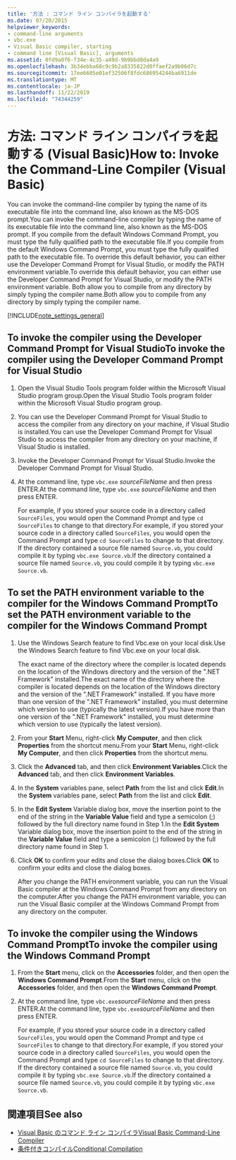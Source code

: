 ```yaml
---
title: '方法 : コマンド ライン コンパイラを起動する'
ms.date: 07/20/2015
helpviewer_keywords:
- command-line arguments
- vbc.exe
- Visual Basic compiler, starting
- command line [Visual Basic], arguments
ms.assetid: 0fd9a8f6-f34e-4c35-a49d-9b9bbd8da4a9
ms.openlocfilehash: 3b34ebba68c9c9b2a8335822d0ffaef2a9b06d7c
ms.sourcegitcommit: 17ee6605e01ef32506f8fdc686954244ba6911de
ms.translationtype: MT
ms.contentlocale: ja-JP
ms.lasthandoff: 11/22/2019
ms.locfileid: "74344259"
---
```

# <a name="how-to-invoke-the-command-line-compiler-visual-basic"></a><span data-ttu-id="f6733-102">方法: コマンド ライン コンパイラを起動する (Visual Basic)</span><span class="sxs-lookup"><span data-stu-id="f6733-102">How to: Invoke the Command-Line Compiler (Visual Basic)</span></span>

<span data-ttu-id="f6733-103">You can invoke the command-line compiler by typing the name of its executable file into the command line, also known as the MS-DOS prompt.</span><span class="sxs-lookup"><span data-stu-id="f6733-103">You can invoke the command-line compiler by typing the name of its executable file into the command line, also known as the MS-DOS prompt.</span></span> <span data-ttu-id="f6733-104">If you compile from the default Windows Command Prompt, you must type the fully qualified path to the executable file.</span><span class="sxs-lookup"><span data-stu-id="f6733-104">If you compile from the default Windows Command Prompt, you must type the fully qualified path to the executable file.</span></span> <span data-ttu-id="f6733-105">To override this default behavior, you can either use the Developer Command Prompt for Visual Studio, or modify the PATH environment variable.</span><span class="sxs-lookup"><span data-stu-id="f6733-105">To override this default behavior, you can either use the Developer Command Prompt for Visual Studio, or modify the PATH environment variable.</span></span> <span data-ttu-id="f6733-106">Both allow you to compile from any directory by simply typing the compiler name.</span><span class="sxs-lookup"><span data-stu-id="f6733-106">Both allow you to compile from any directory by simply typing the compiler name.</span></span>

[!INCLUDE[note_settings_general](~/includes/note-settings-general-md.md)]

## <a name="to-invoke-the-compiler-using-the-developer-command-prompt-for-visual-studio"></a><span data-ttu-id="f6733-107">To invoke the compiler using the Developer Command Prompt for Visual Studio</span><span class="sxs-lookup"><span data-stu-id="f6733-107">To invoke the compiler using the Developer Command Prompt for Visual Studio</span></span>

1. <span data-ttu-id="f6733-108">Open the Visual Studio Tools program folder within the Microsoft Visual Studio program group.</span><span class="sxs-lookup"><span data-stu-id="f6733-108">Open the Visual Studio Tools program folder within the Microsoft Visual Studio program group.</span></span>

2. <span data-ttu-id="f6733-109">You can use the Developer Command Prompt for Visual Studio to access the compiler from any directory on your machine, if Visual Studio is installed.</span><span class="sxs-lookup"><span data-stu-id="f6733-109">You can use the Developer Command Prompt for Visual Studio to access the compiler from any directory on your machine, if Visual Studio is installed.</span></span>

3. <span data-ttu-id="f6733-110">Invoke the Developer Command Prompt for Visual Studio.</span><span class="sxs-lookup"><span data-stu-id="f6733-110">Invoke the Developer Command Prompt for Visual Studio.</span></span>

4. <span data-ttu-id="f6733-111">At the command line, type `vbc.exe` *sourceFileName* and then press ENTER.</span><span class="sxs-lookup"><span data-stu-id="f6733-111">At the command line, type `vbc.exe` *sourceFileName* and then press ENTER.</span></span>

    <span data-ttu-id="f6733-112">For example, if you stored your source code in a directory called `SourceFiles`, you would open the Command Prompt and type `cd SourceFiles` to change to that directory.</span><span class="sxs-lookup"><span data-stu-id="f6733-112">For example, if you stored your source code in a directory called `SourceFiles`, you would open the Command Prompt and type `cd SourceFiles` to change to that directory.</span></span> <span data-ttu-id="f6733-113">If the directory contained a source file named `Source.vb`, you could compile it by typing `vbc.exe Source.vb`.</span><span class="sxs-lookup"><span data-stu-id="f6733-113">If the directory contained a source file named `Source.vb`, you could compile it by typing `vbc.exe Source.vb`.</span></span>

## <a name="to-set-the-path-environment-variable-to-the-compiler-for-the-windows-command-prompt"></a><span data-ttu-id="f6733-114">To set the PATH environment variable to the compiler for the Windows Command Prompt</span><span class="sxs-lookup"><span data-stu-id="f6733-114">To set the PATH environment variable to the compiler for the Windows Command Prompt</span></span>

1. <span data-ttu-id="f6733-115">Use the Windows Search feature to find Vbc.exe on your local disk.</span><span class="sxs-lookup"><span data-stu-id="f6733-115">Use the Windows Search feature to find Vbc.exe on your local disk.</span></span>

    <span data-ttu-id="f6733-116">The exact name of the directory where the compiler is located depends on the location of the Windows directory and the version of the ".NET Framework" installed.</span><span class="sxs-lookup"><span data-stu-id="f6733-116">The exact name of the directory where the compiler is located depends on the location of the Windows directory and the version of the ".NET Framework" installed.</span></span> <span data-ttu-id="f6733-117">If you have more than one version of the ".NET Framework" installed, you must determine which version to use (typically the latest version).</span><span class="sxs-lookup"><span data-stu-id="f6733-117">If you have more than one version of the ".NET Framework" installed, you must determine which version to use (typically the latest version).</span></span>

2. <span data-ttu-id="f6733-118">From your **Start** Menu, right-click **My Computer**, and then click **Properties** from the shortcut menu.</span><span class="sxs-lookup"><span data-stu-id="f6733-118">From your **Start** Menu, right-click **My Computer**, and then click **Properties** from the shortcut menu.</span></span>

3. <span data-ttu-id="f6733-119">Click the **Advanced** tab, and then click **Environment Variables**.</span><span class="sxs-lookup"><span data-stu-id="f6733-119">Click the **Advanced** tab, and then click **Environment Variables**.</span></span>

4. <span data-ttu-id="f6733-120">In the **System** variables pane, select **Path** from the list and click **Edit**.</span><span class="sxs-lookup"><span data-stu-id="f6733-120">In the **System** variables pane, select **Path** from the list and click **Edit**.</span></span>

5. <span data-ttu-id="f6733-121">In the **Edit System** Variable dialog box, move the insertion point to the end of the string in the **Variable Value** field and type a semicolon (;) followed by the full directory name found in Step 1.</span><span class="sxs-lookup"><span data-stu-id="f6733-121">In the **Edit System** Variable dialog box, move the insertion point to the end of the string in the **Variable Value** field and type a semicolon (;) followed by the full directory name found in Step 1.</span></span>

6. <span data-ttu-id="f6733-122">Click **OK** to confirm your edits and close the dialog boxes.</span><span class="sxs-lookup"><span data-stu-id="f6733-122">Click **OK** to confirm your edits and close the dialog boxes.</span></span>

     <span data-ttu-id="f6733-123">After you change the PATH environment variable, you can run the Visual Basic compiler at the Windows Command Prompt from any directory on the computer.</span><span class="sxs-lookup"><span data-stu-id="f6733-123">After you change the PATH environment variable, you can run the Visual Basic compiler at the Windows Command Prompt from any directory on the computer.</span></span>

## <a name="to-invoke-the-compiler-using-the-windows-command-prompt"></a><span data-ttu-id="f6733-124">To invoke the compiler using the Windows Command Prompt</span><span class="sxs-lookup"><span data-stu-id="f6733-124">To invoke the compiler using the Windows Command Prompt</span></span>

1. <span data-ttu-id="f6733-125">From the **Start** menu, click on the **Accessories** folder, and then open the **Windows Command Prompt**.</span><span class="sxs-lookup"><span data-stu-id="f6733-125">From the **Start** menu, click on the **Accessories** folder, and then open the **Windows Command Prompt**.</span></span>

2. <span data-ttu-id="f6733-126">At the command line, type `vbc.exe`*sourceFileName* and then press ENTER.</span><span class="sxs-lookup"><span data-stu-id="f6733-126">At the command line, type `vbc.exe`*sourceFileName* and then press ENTER.</span></span>

     <span data-ttu-id="f6733-127">For example, if you stored your source code in a directory called `SourceFiles`, you would open the Command Prompt and type `cd SourceFiles` to change to that directory.</span><span class="sxs-lookup"><span data-stu-id="f6733-127">For example, if you stored your source code in a directory called `SourceFiles`, you would open the Command Prompt and type `cd SourceFiles` to change to that directory.</span></span> <span data-ttu-id="f6733-128">If the directory contained a source file named `Source.vb`, you could compile it by typing `vbc.exe Source.vb`.</span><span class="sxs-lookup"><span data-stu-id="f6733-128">If the directory contained a source file named `Source.vb`, you could compile it by typing `vbc.exe Source.vb`.</span></span>

## <a name="see-also"></a><span data-ttu-id="f6733-129">関連項目</span><span class="sxs-lookup"><span data-stu-id="f6733-129">See also</span></span>

- [<span data-ttu-id="f6733-130">Visual Basic のコマンド ライン コンパイラ</span><span class="sxs-lookup"><span data-stu-id="f6733-130">Visual Basic Command-Line Compiler</span></span>](../../../visual-basic/reference/command-line-compiler/index.md)
- [<span data-ttu-id="f6733-131">条件付きコンパイル</span><span class="sxs-lookup"><span data-stu-id="f6733-131">Conditional Compilation</span></span>](../../../visual-basic/programming-guide/program-structure/conditional-compilation.md)
